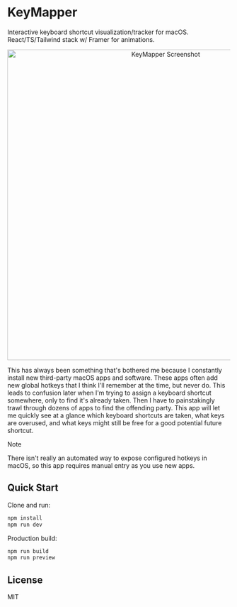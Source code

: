 # KeyMapper

Interactive keyboard shortcut visualization/tracker for macOS. React/TS/Tailwind stack w/ Framer for animations.

<p align="center">
  <img src="https://i.imgur.com/pZ7GNa8.png" alt="KeyMapper Screenshot" width="700">
</p>

This has always been something that's bothered me because I constantly install new third-party macOS apps and software. These apps often add new global hotkeys that I think I'll remember at the time, but never do. This leads to confusion later when I'm trying to assign a keyboard shortcut somewhere, only to find it's already taken. Then I have to painstakingly trawl through dozens of apps to find the offending party. This app will let me quickly see at a glance which keyboard shortcuts are taken, what keys are overused, and what keys might still be free for a good potential future shortcut.

> [!NOTE]
> There isn't really an automated way to expose configured hotkeys in macOS, so this app requires manual entry as you use new apps.


## Quick Start

Clone and run:

```bash
npm install
npm run dev
```

Production build:

```bash
npm run build
npm run preview
```

## License

MIT

